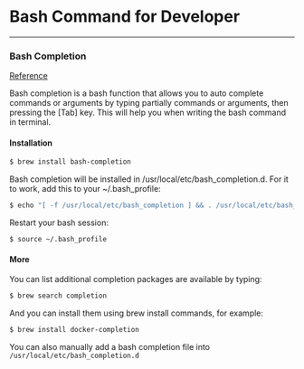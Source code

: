 # Bash Command for Developer

-----

### Bash Completion

[Reference](https://sourabhbajaj.com/mac-setup/BashCompletion/)

Bash completion is a bash function that allows you to auto complete commands or arguments by typing partially commands or arguments, then pressing the [Tab] key. This will help you when writing the bash command in terminal.

#### Installation

```bash
$ brew install bash-completion
```

Bash completion will be installed in /usr/local/etc/bash_completion.d.
For it to work, add this to your ~/.bash_profile:


```bash
$ echo "[ -f /usr/local/etc/bash_completion ] && . /usr/local/etc/bash_completion" >> ~/.bash_profile
```

Restart your bash session:
```
$ source ~/.bash_profile
```


#### More

You can list additional completion packages are available by typing:

```bash
$ brew search completion
```

And you can install them using brew install commands, for example:

```bash
$ brew install docker-completion
```

You can also manually add a bash completion file into ```/usr/local/etc/bash_completion.d```

